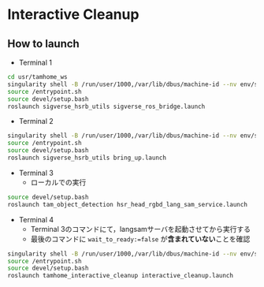 # Interactive Cleanup

## How to launch

- Terminal 1

```bash
cd usr/tamhome_ws
singularity shell -B /run/user/1000,/var/lib/dbus/machine-id --nv env/sandbox_sigverse/
source /entrypoint.sh
source devel/setup.bash
roslaunch sigverse_hsrb_utils sigverse_ros_bridge.launch
```

- Terminal 2

```bash
singularity shell -B /run/user/1000,/var/lib/dbus/machine-id --nv env/sandbox_sigverse/
source /entrypoint.sh
source devel/setup.bash
roslaunch sigverse_hsrb_utils bring_up.launch
```

- Terminal 3
  - ローカルでの実行

```bash
source devel/setup.bash
roslaunch tam_object_detection hsr_head_rgbd_lang_sam_service.launch
```

- Terminal 4
  - Terminal 3のコマンドにて，langsamサーバを起動させてから実行する
  - 最後のコマンドに `wait_to_ready:=false` が**含まれていない**ことを確認

```bash
singularity shell -B /run/user/1000,/var/lib/dbus/machine-id --nv env/sandbox_sigverse/
source /entrypoint.sh
source devel/setup.bash
roslaunch tamhome_interactive_cleanup interactive_cleanup.launch
```
